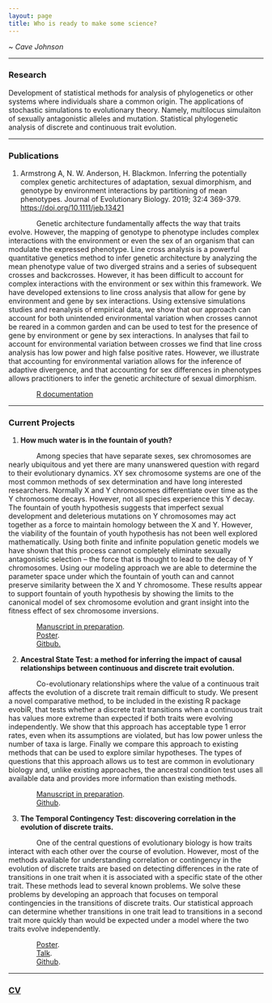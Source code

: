 ```yaml
---
layout: page
title: Who is ready to make some science?
---
```

~ *Cave Johnson*

<hr color = #3A3F44>

### Research

Development of statistical methods for analysis of phylogenetics or other systems where individuals share a common origin. The applications of stochastic simulations to evolutionary theory. Namely, multilocus simulaiton of sexually antagonistic alleles and mutation. Statistical phylogenetic analysis of discrete and continuous trait evolution. 

<hr color = #3A3F44>

### Publications

1. Armstrong A, N. W. Anderson, H. Blackmon. Inferring the potentially complex genetic architectures of adaptation, sexual dimorphism, and genotype by environment interactions by partitioning of mean phenotypes. Journal of Evolutionary Biology. 2019; 32:4 369-379. <https://doi.org/10.1111/jeb.13421>

&nbsp;&nbsp;&nbsp;&nbsp;&nbsp;&nbsp;&nbsp;&nbsp;&nbsp;&nbsp;&nbsp;&nbsp;&nbsp;&nbsp;Genetic architecture fundamentally affects the way that traits evolve. However, the mapping of genotype to phenotype includes complex interactions with the environment or even the sex of an organism that can modulate the expressed phenotype. Line cross analysis is a powerful quantitative genetics method to infer genetic architecture by analyzing the mean phenotype value of two diverged strains and a series of subsequent crosses and backcrosses. However, it has been difficult to account for complex interactions with the environment or sex within this framework. We have developed extensions to line cross analysis that allow for gene by environment and gene by sex interactions. Using extensive simulations studies and reanalysis of empirical data, we show that our approach can account for both unintended environmental variation when crosses cannot be reared in a common garden and can be used to test for the presence of gene by environment or gene by sex interactions. In analyses that fail to account for environmental variation between crosses we find that line cross analysis has low power and high false positive rates. However, we illustrate that accounting for environmental variation allows for the inference of adaptive divergence, and that accounting for sex differences in phenotypes allows practitioners to infer the genetic architecture of sexual dimorphism.

&nbsp;&nbsp;&nbsp;&nbsp;&nbsp;&nbsp;&nbsp;&nbsp;&nbsp;&nbsp;&nbsp;&nbsp;&nbsp;&nbsp;[R documentation](https://rdrr.io/cran/SAGA/)

<hr color = #3A3F44>

### Current Projects


1. **How much water is in the fountain of youth?** 

&nbsp;&nbsp;&nbsp;&nbsp;&nbsp;&nbsp;&nbsp;&nbsp;&nbsp;&nbsp;&nbsp;&nbsp;&nbsp;&nbsp;Among species that have separate sexes, sex chromosomes are nearly ubiquitous and yet
there are many unanswered question with regard to their evolutionary dynamics. XY
sex chromosome systems are one of the most common methods of sex determination and
have long interested researchers. Normally X and Y chromosomes differentiate over time
as the Y chromosome decays. However, not all species experience this Y decay. The
fountain of youth hypothesis suggests that imperfect sexual development and deleterious
mutations on Y chromosomes may act together as a force to maintain homology between
the X and Y. However, the viability of the fountain of youth hypothesis has not been well
explored mathematically. Using both finite and infinite population genetic models we have
shown that this process cannot completely eliminate sexually antagonistic selection – the
force that is thought to lead to the decay of Y chromosomes. Using our modeling approach
we are able to determine the parameter space under which the fountain of youth can and
cannot preserve similarity between the X and Y chromosome. These results appear to
support fountain of youth hypothesis by showing the limits to the canonical model of
sex chromosome evolution and grant insight into the fitness effect of sex chromosome
inversions.

&nbsp;&nbsp;&nbsp;&nbsp;&nbsp;&nbsp;&nbsp;&nbsp;&nbsp;&nbsp;&nbsp;&nbsp;&nbsp;&nbsp;[Manuscript in preparation](https://docs.google.com/document/d/1mfFIwkd4EN3QPzfqcI2Nm-oDbcBi21I5nF7PLdXgnlY/edit?usp=sharing). <br> &nbsp;&nbsp;&nbsp;&nbsp;&nbsp;&nbsp;&nbsp;&nbsp;&nbsp;&nbsp;&nbsp;&nbsp;&nbsp;&nbsp;[Poster](https://drive.google.com/file/d/1z3TgDcqhsfpzkswb43SNzQeYvo4kCNtR/view?usp=sharing). <br> &nbsp;&nbsp;&nbsp;&nbsp;&nbsp;&nbsp;&nbsp;&nbsp;&nbsp;&nbsp;&nbsp;&nbsp;&nbsp;&nbsp;[Gitbub.](https://github.com/NW-Anderson/FOY)


2. **Ancestral State Test: a method for inferring the impact of causal relationships between continuous and discrete trait evolution.**

&nbsp;&nbsp;&nbsp;&nbsp;&nbsp;&nbsp;&nbsp;&nbsp;&nbsp;&nbsp;&nbsp;&nbsp;&nbsp;&nbsp;Co-evolutionary relationships where the value of a continuous trait affects the evolution of a discrete trait remain difficult to study.  We present a novel comparative method, to be included in the existing R package evobiR, that tests whether a discrete trait transitions when a continuous trait has values more extreme than expected if both traits were evolving independently.  We show that this approach has acceptable type 1 error rates, even when its assumptions are violated, but has low power unless the number of taxa is large. Finally we compare this approach to existing methods that can be used to explore similar hypotheses.  The types of questions that this approach allows us to test are common in evolutionary biology and, unlike existing approaches, the ancestral condition test uses all available data and provides more information than existing methods.&nbsp;&nbsp;&nbsp;&nbsp;&nbsp;&nbsp;

&nbsp;&nbsp;&nbsp;&nbsp;&nbsp;&nbsp;&nbsp;&nbsp;&nbsp;&nbsp;&nbsp;&nbsp;&nbsp;&nbsp;[Manuscript in preparation](https://drive.google.com/file/d/1qbt7xyl8Zx57zZjByoCz_Q16L7DEoZLj/view?usp=sharing). <br> &nbsp;&nbsp;&nbsp;&nbsp;&nbsp;&nbsp;&nbsp;&nbsp;&nbsp;&nbsp;&nbsp;&nbsp;&nbsp;&nbsp;[Github](https://github.com/NW-Anderson/Ancestral-Condition-Test).&nbsp;&nbsp;&nbsp;&nbsp;&nbsp;&nbsp;&nbsp;&nbsp;

3. **The Temporal Contingency Test: discovering correlation in the evolution of discrete traits.**

&nbsp;&nbsp;&nbsp;&nbsp;&nbsp;&nbsp;&nbsp;&nbsp;&nbsp;&nbsp;&nbsp;&nbsp;&nbsp;&nbsp;One of the central questions of evolutionary biology is how traits interact with each other over the course of evolution.  However, most of the methods available for understanding correlation or contingency in the evolution of discrete traits are based on detecting differences in the rate of transitions in one trait when it is associated with a specific state of the other trait.  These methods lead to several known problems.  We solve these problems by developing an approach that focuses on temporal contingencies in the transitions of discrete traits.  Our statistical approach can determine whether transitions in one trait lead to transitions in a second trait more quickly than would be expected under a model where the two traits evolve independently.

&nbsp;&nbsp;&nbsp;&nbsp;&nbsp;&nbsp;&nbsp;&nbsp;&nbsp;&nbsp;&nbsp;&nbsp;&nbsp;&nbsp;[Poster](https://docs.google.com/presentation/d/1pk9tAbmJ4eOlU8Y5A-5d2FPTz_BxWOH-tNLFeFKgdCU/edit?usp=sharing). <br> &nbsp;&nbsp;&nbsp;&nbsp;&nbsp;&nbsp;&nbsp;&nbsp;&nbsp;&nbsp;&nbsp;&nbsp;&nbsp;&nbsp;[Talk](https://docs.google.com/presentation/d/1Pwcj7orPf9Db11KuQuzQ_T8qJb2X_6rngYaSdsLDUtE/edit?usp=sharing). <br> &nbsp;&nbsp;&nbsp;&nbsp;&nbsp;&nbsp;&nbsp;&nbsp;&nbsp;&nbsp;&nbsp;&nbsp;&nbsp;&nbsp;[Github](https://github.com/NW-Anderson/TempCorr).

<hr color = #3A3F44>

### [CV](https://docs.google.com/document/d/1x__x_N1p2K2cdQtj4fG9xxhNSBCTvy_BpAZppW_HBHY/edit?usp=sharing)


